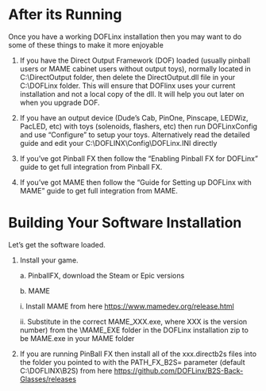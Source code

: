 # After its Running

Once you have a working DOFLinx installation then you may want to do some of these things to make it more enjoyable

1.	If you have the Direct Output Framework (DOF) loaded (usually pinball users or MAME cabinet users without output toys), normally located in C:\DirectOutput folder, then delete the DirectOutput.dll file in your C:\DOFLinx folder.  This will ensure that DOFlinx uses your current installation and not a local copy of the dll.  It will help you out later on when you upgrade DOF.
	
2.	If you have an output device (Dude’s Cab, PinOne, Pinscape, LEDWiz, PacLED, etc) with toys (solenoids, flashers, etc) then run DOFLinxConfig and use “Configure” to setup your toys.  Alternatively read the detailed guide and edit your C:\DOFLINX\Config\DOFLinx.INI directly
3.	If you’ve got Pinball FX then follow the “Enabling Pinball FX for DOFLinx” guide to get full integration from Pinball FX.
4.	If you’ve got MAME then follow the “Guide for Setting up DOFLinx with MAME” guide to get full integration from MAME.

#	Building Your Software Installation

Let’s get the software loaded.
1.	Install your game.
   
    a.	PinballFX, download the Steam or Epic versions

    b.	MAME

       i.	Install MAME from here https://www.mamedev.org/release.html 

       ii.	Substitute in the correct MAME_XXX.exe, where XXX is the version number) from the \MAME_EXE folder in the DOFLinx installation zip to be MAME.exe in your MAME folder

3.	If you are running PinBall FX then install all of the xxx.directb2s files into the folder you pointed to with the PATH_FX_B2S= parameter (default C:\DOFLINX\B2S\) from here https://github.com/DOFLinx/B2S-Back-Glasses/releases
